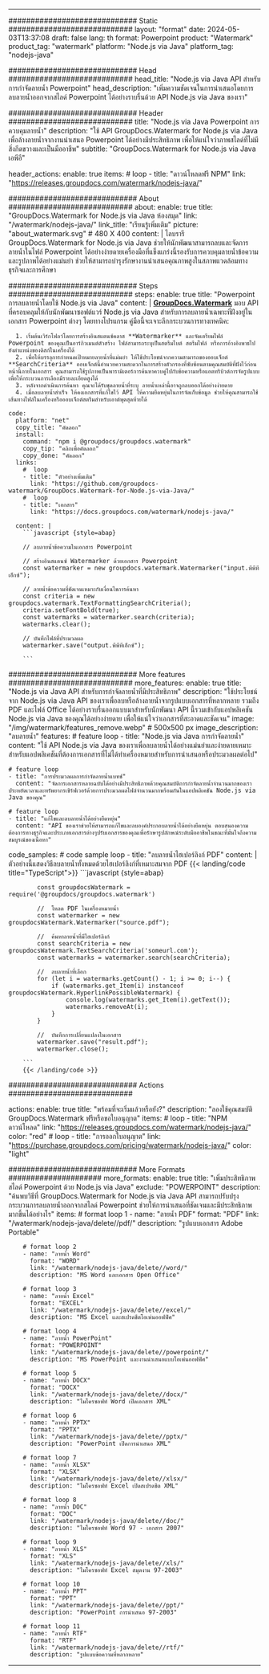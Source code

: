 
---
############################# Static ############################
layout: "format"
date:  2024-05-03T13:37:08
draft: false
lang: th
format: Powerpoint
product: "Watermark"
product_tag: "watermark"
platform: "Node.js via Java"
platform_tag: "nodejs-java"

############################# Head ############################
head_title: "Node.js via Java API สำหรับการกำจัดลายน้ำ Powerpoint"
head_description: "เพิ่มความชัดเจนในการนำเสนอโดยการลบลายน้ำออกจากสไลด์ Powerpoint ได้อย่างราบรื่นด้วย API Node.js via Java ของเรา"

############################# Header ############################
title: "Node.js via Java Powerpoint การควบคุมลายน้ำ" 
description: "ใช้ API GroupDocs.Watermark for Node.js via Java เพื่อล้างลายน้ำจากงานนำเสนอ Powerpoint ได้อย่างมีประสิทธิภาพ เพื่อให้แน่ใจว่าภาพสไลด์ที่ไม่มีสิ่งกีดขวางและเป็นมืออาชีพ"
subtitle: "GroupDocs.Watermark for Node.js via Java เอพีอี" 

header_actions:
  enable: true
  items:
    #  loop
    - title: "ดาวน์โหลดฟรี NPM"
      link: "https://releases.groupdocs.com/watermark/nodejs-java/"
      
############################# About ############################
about:
    enable: true
    title: "GroupDocs.Watermark for Node.js via Java ห้องสมุด"
    link: "/watermark/nodejs-java/"
    link_title: "เรียนรู้เพิ่มเติม"
    picture: "about_watermark.svg" # 480 X 400
    content: |
       ไลบรารี GroupDocs.Watermark for Node.js via Java ช่วยให้นักพัฒนาสามารถลบและจัดการลายน้ำในไฟล์ Powerpoint ได้อย่างง่ายดายเครื่องมือที่แข็งแกร่งนี้รองรับการควบคุมลายน้ำข้อความและรูปภาพได้อย่างแม่นยำ ช่วยให้สามารถบำรุงรักษางานนำเสนอคุณภาพสูงในสภาพแวดล้อมทางธุรกิจและการศึกษา

############################# Steps ############################
steps:
    enable: true
    title: "Powerpoint การลบลายน้ำโดยใช้ Node.js via Java"
    content: |
      **[GroupDocs.Watermark](https://products.groupdocs.com/watermark/nodejs-java/)** มอบ API ที่ครอบคลุมให้กับนักพัฒนาซอฟต์แวร์ Node.js via Java สำหรับการลบลายน้ำเฉพาะที่ฝังอยู่ในเอกสาร Powerpoint ต่างๆ โดยทางโปรแกรม คู่มือนี้จะเจาะลึกกระบวนการทางเทคนิค:
      
      1. เริ่มต้นเวิร์กโฟลว์โดยการสร้างอินสแตนซ์คลาส **Watermarker** และจัดเตรียมไฟล์ Powerpoint ของคุณเป็นอาร์กิวเมนต์ตัวสร้าง ไฟล์สามารถระบุเป็นสตรีมไบต์ สตรีมไฟล์ หรือการอ้างอิงพาธไปยังตำแหน่งของดิสก์ในเครื่องได้
      2. เพื่อให้บรรลุการกำหนดเป้าหมายลายน้ำที่แม่นยำ ให้ใช้ประโยชน์จากความสามารถของออบเจ็กต์ **SearchCriteria** ออบเจ็กต์นี้อำนวยความสะดวกในการสร้างตัวกรองที่ซับซ้อนตามคุณสมบัติที่ฝังไว้ก่อนหน้านี้ภายในเอกสาร คุณสามารถใช้รูปภาพเป็นพารามิเตอร์การค้นหาควบคู่ไปกับข้อความหรือแอตทริบิวต์การจัดรูปแบบเพื่อให้กระบวนการเลือกมีรายละเอียดสูงได้
      3. หลังจากดำเนินการค้นหา คุณจะได้รับชุดลายน้ำที่ระบุ ลายน้ำเหล่านี้อาจถูกลบออกได้อย่างง่ายดาย
      4. เมื่อลบลายน้ำสำเร็จ ให้คงเอกสารที่แก้ไขไว้ API ให้ความยืดหยุ่นในการจัดเก็บข้อมูล ช่วยให้คุณสามารถใช้เส้นทางไฟล์ในเครื่องหรือออบเจ็กต์สตรีมสำหรับเอาต์พุตสุดท้ายได้
   
    code:
      platform: "net"
      copy_title: "คัดลอก"
      install:
        command: "npm i @groupdocs/groupdocs.watermark"
        copy_tip: "คลิกเพื่อคัดลอก"
        copy_done: "คัดลอก"
      links:
        #  loop
        - title: "ตัวอย่างเพิ่มเติม"
          link: "https://github.com/groupdocs-watermark/GroupDocs.Watermark-for-Node.js-via-Java/"
        #  loop
        - title: "เอกสาร"
          link: "https://docs.groupdocs.com/watermark/nodejs-java/"
          
      content: |
        ```javascript {style=abap}

        // ลบลายน้ำข้อความในเอกสาร Powerpoint

        // สร้างอินสแตนซ์ Watermarker ด้วยเอกสาร Powerpoint
        const watermarker = new groupdocs.watermark.Watermarker("input.พีพีทีเอ็กซ์");
        
        // ลายน้ำข้อความที่ชัดเจนเหมาะกับเงื่อนไขการค้นหา
        const criteria = new groupdocs.watermark.TextFormattingSearchCriteria();
        criteria.setFontBold(true);
        const watermarks = watermarker.search(criteria);
        watermarks.clear();

        // บันทึกไฟล์ที่ประมวลผล
        watermarker.save("output.พีพีทีเอ็กซ์");
        
        ```            

############################# More features ############################
more_features:
  enable: true
  title: "Node.js via Java API สำหรับการกำจัดลายน้ำที่มีประสิทธิภาพ"
  description: "ใช้ประโยชน์จาก Node.js via Java API ของเราเพื่อลบหรือล้างลายน้ำจากรูปแบบเอกสารที่หลากหลาย รวมถึง PDF และไฟล์ Office ได้อย่างราบรื่นออกแบบมาสำหรับนักพัฒนา API นี้รวมเข้ากับแอปพลิเคชัน Node.js via Java ของคุณได้อย่างง่ายดาย เพื่อให้แน่ใจว่าเอกสารที่สะอาดและชัดเจน"
  image: "/img/watermark/features_remove.webp" # 500x500 px
  image_description: "ลบลายน้ำ"
  features:
    # feature loop
    - title: "Node.js via Java การกำจัดลายน้ำ"
      content: "ใช้ API Node.js via Java ของเราเพื่อลบลายน้ำได้อย่างแม่นยำและง่ายดายเหมาะสำหรับแอปพลิเคชันที่ต้องการเอกสารที่ไม่ได้ทำเครื่องหมายสำหรับการนำเสนอหรือประมวลผลต่อไป"

    # feature loop
    - title: "การประมวลผลการกำจัดลายน้ำแบทช์"
      content: "จัดการเอกสารหลายฉบับได้อย่างมีประสิทธิภาพด้วยคุณสมบัติการกำจัดลายน้ำจำนวนมากของเราประหยัดเวลาและทรัพยากรเซิร์ฟเวอร์ด้วยการประมวลผลไฟล์จำนวนมากพร้อมกันในแอปพลิเคชัน Node.js via Java ของคุณ"

    # feature loop
    - title: "แก้ไขและลบลายน้ำได้อย่างยืดหยุ่น"
      content: "API ของเราช่วยให้สามารถแก้ไขและลบองค์ประกอบลายน้ำได้อย่างยืดหยุ่น ตอบสนองความต้องการทางธุรกิจและประเภทเอกสารต่างๆปรับเอกสารของคุณเพื่อรักษารูปลักษณ์ระดับมืออาชีพในขณะที่มั่นใจถึงความสมบูรณ์ของเนื้อหา"
      
  code_samples:
    # code sample loop
    - title: "ลบลายน้ำไฮเปอร์ลิงก์ PDF"
      content: |
        ตัวอย่างนี้แสดงวิธีลบลายน้ำทั้งหมดด้วยไฮเปอร์ลิงก์ที่เหมาะสมจาก PDF
        {{< landing/code title="TypeScript">}}
        ```javascript {style=abap}
        
            const groupdocsWatermark = require('@groupdocs/groupdocs.watermark')

            //  โหลด PDF ในเครื่องหมายน้ำ
            const watermarker = new groupdocsWatermark.Watermarker("source.pdf");

            //  ค้นหาลายน้ำที่มีไฮเปอร์ลิงก์
            const searchCriteria = new groupdocsWatermark.TextSearchCriteria('someurl.com');
            const watermarks = watermarker.search(searchCriteria);
  
            //  ลบลายน้ำที่เลือก
            for (let i = watermarks.getCount() - 1; i >= 0; i--) {
                if (watermarks.get_Item(i) instanceof groupdocsWatermark.HyperlinkPossibleWatermark) {
                    console.log(watermarks.get_Item(i).getText());
                    watermarks.removeAt(i);
                }
            }

            //  บันทึกการเปลี่ยนแปลงในเอกสาร
            watermarker.save("result.pdf");
            watermarker.close();

        ```
        {{< /landing/code >}}


############################# Actions ############################

actions:
  enable: true
  title: "พร้อมที่จะเริ่มแล้วหรือยัง?"
  description: "ลองใช้คุณสมบัติ GroupDocs.Watermark ฟรีหรือขอใบอนุญาต"
  items:
    #  loop
    - title: "NPM ดาวน์โหลด"
      link: "https://releases.groupdocs.com/watermark/nodejs-java/"
      color: "red"
        #  loop
    - title: "การออกใบอนุญาต"
      link: "https://purchase.groupdocs.com/pricing/watermark/nodejs-java/"
      color: "light"


############################# More Formats #####################
more_formats:
    enable: true
    title: "เพิ่มประสิทธิภาพสไลด์ Powerpoint ด้วย Node.js via Java"
    exclude: "POWERPOINT"
    description: "ค้นพบวิธีที่ GroupDocs.Watermark for Node.js via Java API สามารถปรับปรุงกระบวนการลบลายน้ำออกจากสไลด์ Powerpoint ช่วยให้การนำเสนอที่ชัดเจนและมีประสิทธิภาพมากขึ้นได้อย่างไร"
    items: 
        # format loop 1
        - name: "ลายน้ำ PDF"
          format: "PDF"
          link: "/watermark/nodejs-java/delete//pdf/"
          description: "รูปแบบเอกสาร Adobe Portable"

        # format loop 2
        - name: "ลายน้ำ Word"
          format: "WORD"
          link: "/watermark/nodejs-java/delete//word/"
          description: "MS Word และเอกสาร Open Office"
          
        # format loop 3
        - name: "ลายน้ำ Excel"
          format: "EXCEL"
          link: "/watermark/nodejs-java/delete//excel/"
          description: "MS Excel และสเปรดชีตโอเพ่นออฟฟิศ"

        # format loop 4
        - name: "ลายน้ำ PowerPoint"
          format: "POWERPOINT"
          link: "/watermark/nodejs-java/delete//powerpoint/"
          description: "MS PowerPoint และงานนำเสนอแบบโอเพ่นออฟฟิศ"

        # format loop 5
        - name: "ลายน้ำ DOCX"
          format: "DOCX"
          link: "/watermark/nodejs-java/delete//docx/"
          description: "ไมโครซอฟท์ Word เปิดเอกสาร XML"
          
        # format loop 6
        - name: "ลายน้ำ PPTX"
          format: "PPTX"
          link: "/watermark/nodejs-java/delete//pptx/"
          description: "PowerPoint เปิดการนำเสนอ XML"
          
        # format loop 7
        - name: "ลายน้ำ XLSX"
          format: "XLSX"
          link: "/watermark/nodejs-java/delete//xlsx/"
          description: "ไมโครซอฟท์ Excel เปิดสเปรดชีต XML"

        # format loop 8
        - name: "ลายน้ำ DOC"
          format: "DOC"
          link: "/watermark/nodejs-java/delete//doc/"
          description: "ไมโครซอฟท์ Word 97 - เอกสาร 2007"

        # format loop 9
        - name: "ลายน้ำ XLS"
          format: "XLS"
          link: "/watermark/nodejs-java/delete//xls/"
          description: "ไมโครซอฟท์ Excel สมุดงาน 97-2003"

        # format loop 10
        - name: "ลายน้ำ PPT"
          format: "PPT"
          link: "/watermark/nodejs-java/delete//ppt/"
          description: "PowerPoint การนำเสนอ 97-2003"

        # format loop 11
        - name: "ลายน้ำ RTF"
          format: "RTF"
          link: "/watermark/nodejs-java/delete//rtf/"
          description: "รูปแบบข้อความที่หลากหลาย"

---